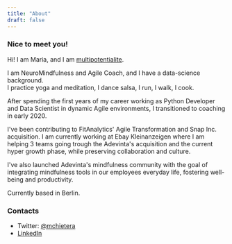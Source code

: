 ```yaml
---
title: "About"
draft: false
---
```



### Nice to meet you!

Hi! I am Maria, and I am [multipotentialite](https://www.ted.com/talks/emilie_wapnick_why_some_of_us_don_t_have_one_true_calling?language=en).

I am NeuroMindfulness and Agile Coach, and I have a data-science background. \
I practice yoga and meditation, I dance salsa, I run, I walk, I cook.

After spending the first years of my career working as Python Developer and Data Scientist in dynamic Agile environments, I transitioned to coaching in early 2020. 

I've been contributing to FitAnalytics' Agile Transformation and Snap Inc. acquisition. I am currently working at Ebay Kleinanzeigen where I am helping 3 teams going trough the Adevinta's acquisition and the current hyper growth phase, while preserving collaboration and culture. 

I've also launched Adevinta's mindfulness community with the goal of integrating mindfulness tools in our employees everyday life, fostering well-being and productivity.

Currently based in Berlin.

### Contacts

- Twitter: [@mchietera](https://twitter.com/mchietera)
- [LinkedIn](https://www.linkedin.com/in/mariachietera/)
